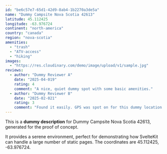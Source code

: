```yaml
---
id: "be6c57e7-65d1-42d9-8ab4-1b2270a3de5a"
name: "Dummy Campsite Nova Scotia 42613"
latitude: 45.112425
longitude: -63.976724
continent: "north-america"
country: "canada"
region: "nova-scotia"
amenities:
  - "trash"
  - "ATV-access"
  - "hiking"
images:
  - "https://res.cloudinary.com/demo/image/upload/v1/sample.jpg"
reviews:
  - author: "Dummy Reviewer A"
    date: "2025-04-019"
    rating: 4
    comment: "A nice, quiet dummy spot with some basic amenities."
  - author: "Dummy Reviewer B"
    date: "2025-02-021"
    rating: 3
    comment: "Found it easily. GPS was spot on for this dummy location."
---
```


This is a **dummy description** for Dummy Campsite Nova Scotia 42613, generated for the proof of concept.

It provides a serene environment, perfect for demonstrating how SvelteKit can handle a large number of static pages. The coordinates are 45.112425, -63.976724.
